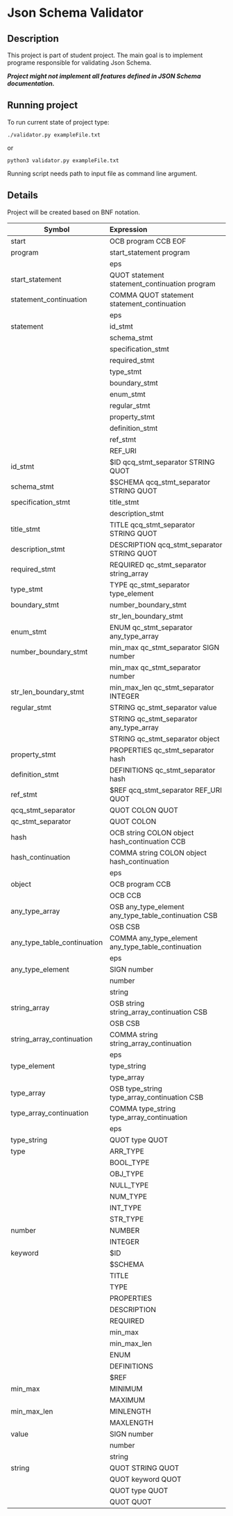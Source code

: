 # Json Schema Validator

## Description

This project is part of student project. The main goal is to implement programe responsible for validating Json Schema.

***Project might not implement all features defined in JSON Schema documentation.***

## Running project

To run current state of project type:

```
./validator.py exampleFile.txt
```

or

```
python3 validator.py exampleFile.txt
```

Running script needs path to input file as command line argument.

## Details

Project will be created based on BNF notation.

| Symbol        | Expression        |
|---------------|:------------------|
| start | OCB program CCB EOF|
| program | start_statement program        |
|         | eps                            |
| start_statement | QUOT statement statement_continuation program |
| statement_continuation  | COMMA QUOT statement statement_continuation  |
|                         | eps                           |
| statement | id_stmt       |
|           | schema_stmt   |
|           | specification_stmt    |
|           | required_stmt |
|           | type_stmt     |
|           | boundary_stmt |
|           | enum_stmt     |
|           | regular_stmt  |
|           | property_stmt |
|           | definition_stmt |
|   | ref_stmt     |
|   | REF_URI    |
|  id_stmt  |   $ID qcq_stmt_separator STRING QUOT |
| schema_stmt | $SCHEMA qcq_stmt_separator STRING QUOT  |
| specification_stmt  | title_stmt  |
|                     | description_stmt  |
| title_stmt |  TITLE qcq_stmt_separator STRING QUOT |
| description_stmt |  DESCRIPTION qcq_stmt_separator STRING QUOT|
| required_stmt | REQUIRED qc_stmt_separator string_array  |
| type_stmt | TYPE qc_stmt_separator type_element |
| boundary_stmt | number_boundary_stmt   |
|               | str_len_boundary_stmt  | 
| enum_stmt | ENUM qc_stmt_separator any_type_array  |
| number_boundary_stmt  | min_max qc_stmt_separator SIGN number |
|                       | min_max qc_stmt_separator number |
| str_len_boundary_stmt | min_max_len qc_stmt_separator INTEGER  |
| regular_stmt  | STRING qc_stmt_separator value           |
|               | STRING qc_stmt_separator any_type_array  |
|               | STRING qc_stmt_separator object          |
| property_stmt | PROPERTIES qc_stmt_separator hash  |
| definition_stmt | DEFINITIONS qc_stmt_separator hash |
| ref_stmt  | $REF qcq_stmt_separator REF_URI QUOT  |
| qcq_stmt_separator  | QUOT COLON QUOT |
| qc_stmt_separator | QUOT COLON  |
| hash |  OCB string COLON object hash_continuation CCB |
| hash_continuation | COMMA string COLON object hash_continuation |
|                   | eps                                         |
| object  | OCB program CCB |
|         | OCB CCB         |
| any_type_array  | OSB any_type_element any_type_table_continuation CSB  |
|                 | OSB CSB                                               |
| any_type_table_continuation | COMMA any_type_element  any_type_table_continuation |
|                             | eps                                                 |
| any_type_element  | SIGN number           |
|                   | number                |
|                   | string |
| string_array  | OSB string  string_array_continuation CSB|
|               | OSB CSB|
| string_array_continuation | COMMA string string_array_continuation |
|                           | eps                                                  |
| type_element |  type_string |
|              |  type_array  |
| type_array  | OSB type_string type_array_continuation CSB |
| type_array_continuation | COMMA type_string type_array_continuation |
|                         | eps                                       |
| type_string | QUOT type QUOT | 
| type  | ARR_TYPE  |
|       | BOOL_TYPE |
|       | OBJ_TYPE  |
|       | NULL_TYPE |
|       | NUM_TYPE  |
|       | INT_TYPE  |
|       | STR_TYPE  |
| number  | NUMBER  |
|         | INTEGER |
| keyword | $ID         |
|         | $SCHEMA     |
|         | TITLE       | 
|         | TYPE        |
|         | PROPERTIES  |
|         | DESCRIPTION |
|         | REQUIRED    | 
|         | min_max     |
|         | min_max_len |
|         | ENUM        |
|         | DEFINITIONS | 
|         | $REF        |
| min_max | MINIMUM |
|         | MAXIMUM |
| min_max_len | MINLENGTH |
|             | MAXLENGTH |
| value | SIGN number           |
|       | number                |
|       | string                |
| string  | QUOT STRING QUOT  | 
|         | QUOT keyword QUOT |
|         | QUOT type QUOT    |
|         | QUOT  QUOT        |





